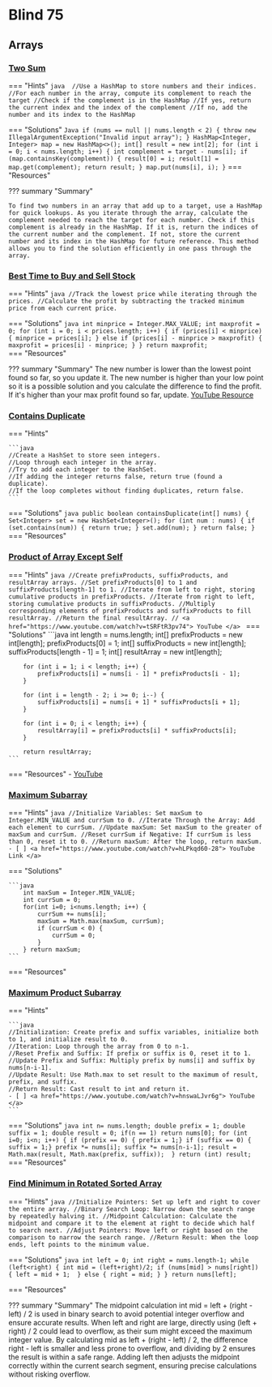 # Blind 75
## Arrays
### [Two Sum](https://leetcode.com/problems/two-sum/description/)

=== "Hints"
    ```java 
    //Use a HashMap to store numbers and their indices.
    //For each number in the array, compute its complement to reach the target
    //Check if the complement is in the HashMap
    //If yes, return the current index and the index of the complement
    //If no, add the number and its index to the HashMap
    ```

=== "Solutions"
    ``` Java
        if (nums == null || nums.length < 2) {
        throw new IllegalArgumentException("Invalid input array");
        }
        HashMap<Integer, Integer> map = new HashMap<>();
        int[] result = new int[2];
        for (int i = 0; i < nums.length; i++) {
        int complement = target - nums[i];
        if (map.containsKey(complement)) {
        result[0] = i;
        result[1] = map.get(complement);
        return result;
        }
        map.put(nums[i], i);
        }
    ```
=== "Resources"

??? summary "Summary"

    To find two numbers in an array that add up to a target, use a HashMap for quick lookups. As you iterate through the array, calculate the complement needed to reach the target for each number. Check if this complement is already in the HashMap. If it is, return the indices of the current number and the complement. If not, store the current number and its index in the HashMap for future reference. This method allows you to find the solution efficiently in one pass through the array.


### [Best Time to Buy and Sell Stock](https://leetcode.com/problems/best-time-to-buy-and-sell-stock/description/)

=== "Hints"
    ```java
    //Track the lowest price while iterating through the prices.
    //Calculate the profit by subtracting the tracked minimum price from each current price.
    ```

=== "Solutions"
    ```java
            int minprice = Integer.MAX_VALUE;
            int maxprofit = 0;
            for (int i = 0; i < prices.length; i++) {
                if (prices[i] < minprice) {
                    minprice = prices[i];
                } else if (prices[i] - minprice > maxprofit) {
                    maxprofit = prices[i] - minprice;
                }
            }
            return maxprofit;
    ```      
=== "Resources"

??? summary "Summary"
    The new number is lower than the lowest point found so far, so you update it. The new number is higher than your low point so it is a possible solution and you calculate the difference to find the profit. If it's higher than your max profit found so far, update. <a href="https://www.youtube.com/watch?v=eMSfBgbiEjk"> YouTube Resource </a>

### [Contains Duplicate](https://leetcode.com/problems/contains-duplicate/description/)

=== "Hints"

    ```java
    //Create a HashSet to store seen integers.
    //Loop through each integer in the array.
    //Try to add each integer to the HashSet.
    //If adding the integer returns false, return true (found a duplicate).
    //If the loop completes without finding duplicates, return false.
    ```

=== "Solutions"
    ```java
        public boolean containsDuplicate(int[] nums) {
        Set<Integer> set = new HashSet<Integer>();
        for (int num : nums) {
            if (set.contains(num)) {
                return true;
            }
            set.add(num);
        }
        return false;
        }
    ```      
=== "Resources"

### [Product of Array Except Self](https://leetcode.com/problems/product-of-array-except-self/description/)

=== "Hints"
    ```java
    //Create prefixProducts, suffixProducts, and resultArray arrays.
    //Set prefixProducts[0] to 1 and suffixProducts[length-1] to 1.
    //Iterate from left to right, storing cumulative products in prefixProducts.
    //Iterate from right to left, storing cumulative products in suffixProducts.
    //Multiply corresponding elements of prefixProducts and suffixProducts to fill resultArray.
    //Return the final resultArray.
    // <a href="https://www.youtube.com/watch?v=tSRFtR3pv74"> YouTube </a>
    ```
=== "Solutions"
    ```java
        int length = nums.length;
        int[] prefixProducts = new int[length];
        prefixProducts[0] = 1;
        int[] suffixProducts = new int[length];
        suffixProducts[length - 1] = 1;
        int[] resultArray = new int[length];
    
        for (int i = 1; i < length; i++) {
            prefixProducts[i] = nums[i - 1] * prefixProducts[i - 1];  
        }
    
        for (int i = length - 2; i >= 0; i--) {
            suffixProducts[i] = nums[i + 1] * suffixProducts[i + 1];
        }
    
        for (int i = 0; i < length; i++) {
            resultArray[i] = prefixProducts[i] * suffixProducts[i];   
        }
    
        return resultArray;
    ```  
=== "Resources"
    - [YouTube](https://www.youtube.com/watch?v=tSRFtR3pv74)

### [Maximum Subarray](https://leetcode.com/problems/maximum-subarray/description/)
=== "Hints"
    ```java
    //Initialize Variables: Set maxSum to Integer.MIN_VALUE and currSum to 0.
    //Iterate Through the Array: Add each element to currSum.
    //Update maxSum: Set maxSum to the greater of maxSum and currSum.
    //Reset currSum if Negative: If currSum is less than 0, reset it to 0.
    //Return maxSum: After the loop, return maxSum.
    - [ ] <a href="https://www.youtube.com/watch?v=hLPkqd60-28"> YouTube Link </a>
    ```

=== "Solutions"

    ```java
        int maxSum = Integer.MIN_VALUE;
        int currSum = 0;
        for(int i=0; i<nums.length; i++) {
            currSum += nums[i];
            maxSum = Math.max(maxSum, currSum);
            if (currSum < 0) {
                currSum = 0;
            }
        } return maxSum;
    ```
=== "Resources"

### [Maximum Product Subarray](https://leetcode.com/problems/maximum-product-subarray/description/)

=== "Hints"

    ```java
    //Initialization: Create prefix and suffix variables, initialize both to 1, and initialize result to 0.
    //Iteration: Loop through the array from 0 to n-1.
    //Reset Prefix and Suffix: If prefix or suffix is 0, reset it to 1.
    //Update Prefix and Suffix: Multiply prefix by nums[i] and suffix by nums[n-i-1].
    //Update Result: Use Math.max to set result to the maximum of result, prefix, and suffix.
    //Return Result: Cast result to int and return it.
    - [ ] <a href="https://www.youtube.com/watch?v=hnswaLJvr6g"> YouTube </a>
    ```

=== "Solutions"
    ```java
    int n= nums.length;
    double prefix = 1;
    double suffix = 1;
    double result = 0;
    if(n == 1) return nums[0];
    for (int i=0; i<n; i++) {
        if (prefix == 0) { prefix = 1;}
        if (suffix == 0) { suffix = 1;}
        prefix *= nums[i];
        suffix *= nums[n-i-1];
        result = Math.max(result, Math.max(prefix, suffix)); 
    }
    return (int) result;
    ```
=== "Resources"

### [Find Minimum in Rotated Sorted Array](https://leetcode.com/problems/find-minimum-in-rotated-sorted-array/description/)

=== "Hints"
    ```java
    //Initialize Pointers: Set up left and right to cover the entire array.
    //Binary Search Loop: Narrow down the search range by repeatedly halving it.
    //Midpoint Calculation: Calculate the midpoint and compare it to the element at right to decide which half to search next.
    //Adjust Pointers: Move left or right based on the comparison to narrow the search range.
    //Return Result: When the loop ends, left points to the minimum value.
    ```

=== "Solutions"
    ```java
        int left = 0;
        int right = nums.length-1;
        while (left<right) {
            int mid = (left+right)/2;
            if (nums[mid] > nums[right]) {
                left = mid + 1; 
            } else {
                right = mid;
            }
        } return nums[left];
    ```

=== "Resources"
 
??? summary "Summary"
    The midpoint calculation int mid = left + (right - left) / 2 is used in binary search to avoid potential integer overflow and ensure accurate results. When left and right are large, directly using (left + right) / 2 could lead to overflow, as their sum might exceed the maximum integer value. By calculating mid as left + (right - left) / 2, the difference right - left is smaller and less prone to overflow, and dividing by 2 ensures the result is within a safe range. Adding left then adjusts the midpoint correctly within the current search segment, ensuring precise calculations without risking overflow.



